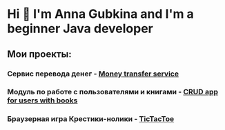 # Hi 👋   I'm **Anna Gubkina** and I'm a beginner Java developer

## Мои проекты:
### Сервис перевода денег - [Money transfer service](https://github.com/AnnaGubkina/MoneyTransferService)
### Модуль по работе с пользователями и книгами - [CRUD app for users with books](https://github.com/AnnaGubkina/Ylab_Spring/tree/test_containers)
### Браузерная игра Крестики-нолики - [TicTacToe](https://github.com/AnnaGubkina/TicTacToe)




<!--
**AnnaGubkina/AnnaGubkina** is a ✨ _special_ ✨ repository because its `README.md` (this file) appears on your GitHub profile.

Here are some ideas to get you started:

- 🔭 I’m currently working on ...
- 🌱 I’m currently learning ...
- 👯 I’m looking to collaborate on ...
- 🤔 I’m looking for help with ...
- 💬 Ask me about ...
- 📫 How to reach me: ...
- 😄 Pronouns: ...
- ⚡ Fun fact: ...
-->
